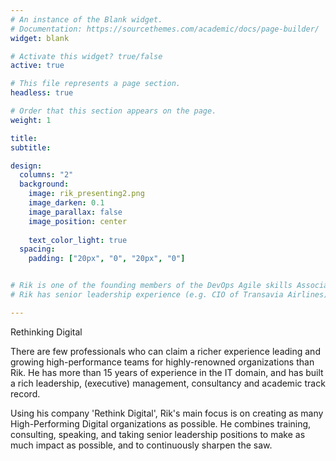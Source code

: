 ```yaml
---
# An instance of the Blank widget.
# Documentation: https://sourcethemes.com/academic/docs/page-builder/
widget: blank

# Activate this widget? true/false
active: true

# This file represents a page section.
headless: true

# Order that this section appears on the page.
weight: 1

title: 
subtitle:

design:
  columns: "2"
  background:
    image: rik_presenting2.png
    image_darken: 0.1
    image_parallax: false
    image_position: center
   
    text_color_light: true
  spacing:
    padding: ["20px", "0", "20px", "0"]


# Rik is one of the founding members of the DevOps Agile skills Association (DASA), created its competence framework and defined the DASA DevOps principles. He is also a master trainer in DASA's courseware portfolio. As chairman of DASA’s Enterprise Leadership Forum, Rik has inspired executive leadership peers and professionals on a global scale to help organizations to profit from digital and organizational transformation. 
# Rik has senior leadership experience (e.g. CIO of Transavia Airlines) and is an experienced supervisory board member.

---
```


Rethinking Digital 

There are few professionals who can claim a richer experience leading and growing high-performance teams for highly-renowned organizations than Rik. He has more than 15 years of experience in the IT domain, and has built a rich leadership, (executive) management, consultancy and academic track record. 

Using his company 'Rethink Digital', Rik's main focus is on creating as many High-Performing Digital organizations as possible. He combines training, consulting, speaking, and taking senior leadership positions to make as much impact as possible, and to continuously sharpen the saw.

 

